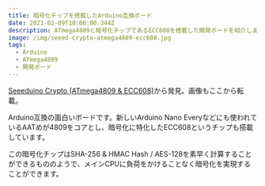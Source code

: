 ```yaml
---
title: 暗号化チップを搭載したArduino互換ボード
date: 2021-02-09T10:00:00.344Z
description: ATmega4809と暗号化チップであるECC608を搭載した開発ボードを紹介します
image: /img/seeed-crypto-atmega4809-ecc608.jpg
tags:
  - Arduino
  - ATmega4809
  - 開発ボード
---
```

[Seeeduino Crypto (ATmega4809 & ECC608)](https://www.seeedstudio.com/Seeeduino-Crypto-ATmega4809-ECC608-p-4369.html)から発見。画像もここから転載。

Arduino互換の面白いボードです。新しいArduino Nano Everyなどにも使われているAATめが4809をコアとし、暗号化に特化したECC608というチップも搭載しています。

この暗号化チップはSHA-256 & HMAC Hash / AES-128を素早く計算することができるもののようで、メインCPUに負荷をかけることなく暗号化を実現することができます。
